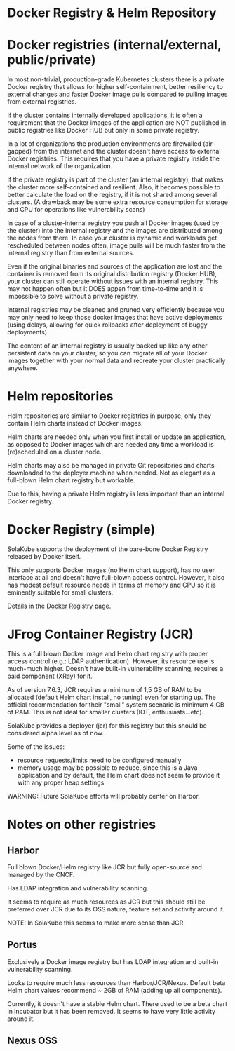 # Docker Registry & Helm Repository

# Docker registries (internal/external, public/private)

In most non-trivial, production-grade Kubernetes clusters there is a private Docker registry that allows for higher self-containment, better resiliency to external changes and faster Docker image pulls compared to pulling images from external registries.

If the cluster contains internally developed applications, it is often a requirement that the Docker images of the application are NOT published in public registries like Docker HUB but only in some private registry.

In a lot of organizations the production environments are firewalled (air-gapped) from the internet and the cluster doesn't have access to external Docker registries. This requires that you have a private registry inside the internal network of the organization. 

If the private registry is part of the cluster (an internal registry), that makes the cluster more self-contained and resilient. Also, it becomes possible to better calculate the load on the registry, if it is not shared among several clusters. (A drawback may be some extra resource consumption for storage and CPU for operations like vulnerability scans)

In case of a cluster-internal registry you push all Docker images (used by the cluster) into the internal registry and the images are distributed among the nodes from there. In case your cluster is dynamic and workloads get rescheduled between nodes often, image pulls will be much faster from the internal registry than from external sources.

Even if the original binaries and sources of the application are lost and the container is removed from its original distribution registry (Docker HUB), your cluster can still operate without issues with an internal registry. This may not happen often but it DOES appen from time-to-time and it is impossible to solve without a private registry.  

Internal registries may be cleaned and pruned very efficiently because you may only need to keep those docker images that have active deployments (using delays, allowing for quick rollbacks after deployment of buggy deployments)

The content of an internal registry is usually backed up like any other persistent data on your cluster, so you can migrate all of your Docker images together with your normal data and recreate your cluster practically anywhere.

# Helm repositories

Helm repositories are similar to Docker registries in purpose, only they contain Helm charts instead of Docker images.

Helm charts are needed only when you first install or update an application, as opposed to Docker images which are needed any time a workload is (re)scheduled on a cluster node.

Helm charts may also be managed in private Git repositories and charts downloaded to the deployer machine when needed. Not as elegant as a full-blown Helm chart registry but workable.   

Due to this, having a private Helm registry is less important than an internal Docker registry.

# Docker Registry (simple)

SolaKube supports the deployment of the bare-bone Docker Registry released by Docker itself.

This only supports Docker images (no Helm chart support), has no user interface at all and doesn't have full-blown access control. However, it also has modest default resource needs in terms of memory and CPU so it is eminently suitable for small clusters.  

Details in the [Docker Registry](docker-registry.md) page.

# JFrog Container Registry (JCR)

This is a full blown Docker image and Helm chart registry with proper access control (e.g.: LDAP authentication). However, its resource use is much-much higher. Doesn't have built-in vulnerability scanning, requires a paid component (XRay) for it.

As of version 7.6.3, JCR requires a minimum of 1,5 GB of RAM to be allocated (default Helm chart install, no tuning) even for starting up. The official recommendation for their "small" system scenario is minimum 4 GB of RAM. This is not ideal for smaller clusters (IOT, enthusiasts...etc). 

SolaKube provides a deployer (jcr) for this registry but this should be considered alpha level as of now. 

Some of the issues:

- resource requests/limits need to be configured manually
- memory usage may be possible to reduce, since this is a Java application and by default, the Helm chart does not seem to provide it with any proper heap settings

WARNING: Future SolaKube efforts will probably center on Harbor. 

# Notes on other registries

## Harbor

Full blown Docker/Helm registry like JCR but fully open-source and managed by the CNCF.

Has LDAP integration and vulnerability scanning.

It seems to require as much resources as JCR but this should still be preferred over JCR due to its OSS nature, feature set and activity around it.

NOTE: In SolaKube this seems to make more sense than JCR.

## Portus

Exclusively a Docker image registry but has LDAP integration and built-in vulnerability scanning.

Looks to require much less resources than Harbor/JCR/Nexus. Default beta Helm chart values recommend ~ 2GB of RAM (adding up all components). 

Currently, it doesn't have a stable Helm chart. There used to be a beta chart in incubator but it has been removed. It seems to have very little activity around it.

## Nexus OSS


